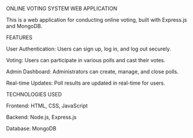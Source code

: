 ONLINE VOTING SYSTEM WEB APPLICATION

This is a web application for conducting online voting, built with Express.js and MongoDB.

FEATURES

User Authentication: Users can sign up, log in, and log out securely.

Voting: Users can participate in various polls and cast their votes.

Admin Dashboard: Administrators can create, manage, and close polls.

Real-time Updates: Poll results are updated in real-time for users.

TECHNOLOGIES USED

Frontend: HTML, CSS, JavaScript

Backend: Node.js, Express.js

Database: MongoDB

